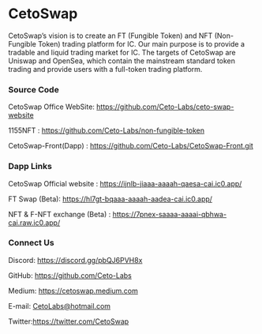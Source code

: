 # CetoSwap

CetoSwap’s vision is to create an FT (Fungible Token) and NFT (Non-Fungible Token) trading platform for IC. Our main purpose is to provide a tradable and liquid trading market for IC. The targets of CetoSwap are Uniswap and OpenSea, which contain the mainstream standard token trading and provide users with a full-token trading platform.





### Source Code



CetoSwap Office WebSite: https://github.com/Ceto-Labs/ceto-swap-website

1155NFT : https://github.com/Ceto-Labs/non-fungible-token

CetoSwap-Front(Dapp) : https://github.com/Ceto-Labs/CetoSwap-Front.git




### Dapp Links



CetoSwap Official website : https://ijnlb-jiaaa-aaaah-qaesa-cai.ic0.app/

FT Swap (Beta):  https://hl7gt-bqaaa-aaaah-aadea-cai.ic0.app/

NFT & F-NFT exchange (Beta) : https://7pnex-saaaa-aaaai-qbhwa-cai.raw.ic0.app/


### Connect Us 

Discord: https://discord.gg/pbQJ6PVH8x

GitHub: https://github.com/Ceto-Labs

Medium: https://cetoswap.medium.com

E-mail: CetoLabs@hotmail.com

Twitter:https://twitter.com/CetoSwap

